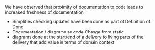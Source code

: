We have observed that proximity of documentation to code leads to increased freshness of documentation     

 - Simplifies checking updates have been done as part of Definition of Done
 - Documentation / diagrams as code Change from static
 - diagrams done at the start/end of a delivery to living parts of the  
   delivery that add value in terms of domain context
